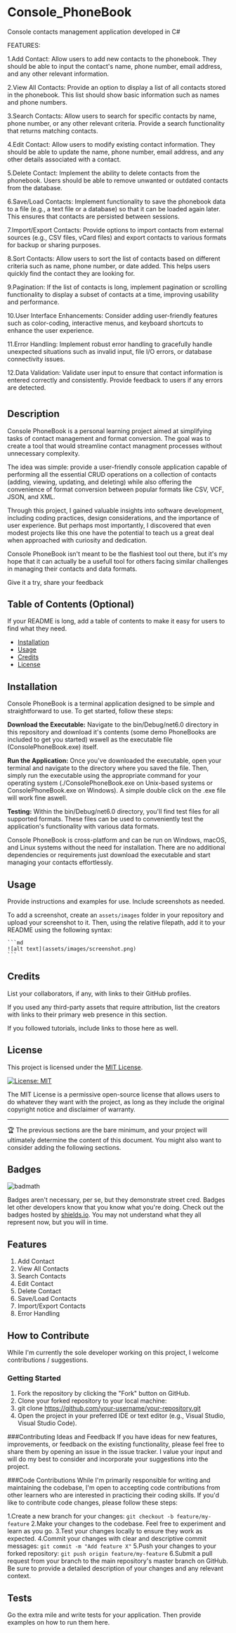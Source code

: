 # Console_PhoneBook
Console contacts management application developed in C#

FEATURES:

1.Add Contact: Allow users to add new contacts to the phonebook. They should be able to input the contact's name, phone number, email address, and any other relevant information.

2.View All Contacts: Provide an option to display a list of all contacts stored in the phonebook. This list should show basic information such as names and phone numbers.

3.Search Contacts: Allow users to search for specific contacts by name, phone number, or any other relevant criteria. Provide a search functionality that returns matching contacts.

4.Edit Contact: Allow users to modify existing contact information. They should be able to update the name, phone number, email address, and any other details associated with a contact.

5.Delete Contact: Implement the ability to delete contacts from the phonebook. Users should be able to remove unwanted or outdated contacts from the database.

6.Save/Load Contacts: Implement functionality to save the phonebook data to a file (e.g., a text file or a database) so that it can be loaded again later. This ensures that contacts are persisted between sessions.

7.Import/Export Contacts: Provide options to import contacts from external sources (e.g., CSV files, vCard files) and export contacts to various formats for backup or sharing purposes.

8.Sort Contacts: Allow users to sort the list of contacts based on different criteria such as name, phone number, or date added. This helps users quickly find the contact they are looking for.

9.Pagination: If the list of contacts is long, implement pagination or scrolling functionality to display a subset of contacts at a time, improving usability and performance.

10.User Interface Enhancements: Consider adding user-friendly features such as color-coding, interactive menus, and keyboard shortcuts to enhance the user experience.

11.Error Handling: Implement robust error handling to gracefully handle unexpected situations such as invalid input, file I/O errors, or database connectivity issues.

12.Data Validation: Validate user input to ensure that contact information is entered correctly and consistently. Provide feedback to users if any errors are detected.


# <Console PhoneBook>

## Description
Console PhoneBook is a personal learning project aimed at simplifying tasks of contact management and format conversion. The goal was to create a tool that would streamline contact managment processes without unnecessary complexity.

The idea was simple: provide a user-friendly console application capable of performing all the essential CRUD operations on a collection of contacts (adding, viewing, updating, and deleting) while also offering the convenience of format conversion between popular formats like CSV, VCF, JSON, and XML.

Through this project, I gained valuable insights into software development, including coding practices, design considerations, and the importance of user experience. But perhaps most importantly, I discovered that even modest projects like this one have the potential to teach us a great deal when approached with curiosity and dedication.

Console PhoneBook isn't meant to be the flashiest tool out there, but it's my hope that it can actually be a usefull tool for others facing similar challenges in managing their contacts and data formats.

Give it a try, share your feedback

## Table of Contents (Optional)

If your README is long, add a table of contents to make it easy for users to find what they need.

- [Installation](#installation)
- [Usage](#usage)
- [Credits](#credits)
- [License](#license)

## Installation

Console PhoneBook is a terminal application designed to be simple and straightforward to use. To get started, follow these steps:

**Download the Executable:** Navigate to the bin/Debug/net6.0 directory in this repository and download it's contents (some demo PhoneBooks are included to get you started) wswell as the executable file (ConsolePhoneBook.exe) itself.

**Run the Application:** Once you've downloaded the executable, open your terminal and navigate to the directory where you saved the file. Then, simply run the executable using the appropriate command for your operating system (./ConsolePhoneBook.exe on Unix-based systems or ConsolePhoneBook.exe on Windows). A simple double click on the .exe file will work fine aswell.

**Testing:** Within the bin/Debug/net6.0 directory, you'll find test files for all supported formats. These files can be used to conveniently test the application's functionality with various data formats.

Console PhoneBook is cross-platform and can be run on Windows, macOS, and Linux systems without the need for installation. There are no additional dependencies or requirements just download the executable and start managing your contacts effortlessly.



## Usage

Provide instructions and examples for use. Include screenshots as needed.

To add a screenshot, create an `assets/images` folder in your repository and upload your screenshot to it. Then, using the relative filepath, add it to your README using the following syntax:

    ```md
    ![alt text](assets/images/screenshot.png)
    ```

## Credits

List your collaborators, if any, with links to their GitHub profiles.

If you used any third-party assets that require attribution, list the creators with links to their primary web presence in this section.

If you followed tutorials, include links to those here as well.

## License

This project is licensed under the [MIT License](LICENSE).

[![License: MIT](https://img.shields.io/badge/License-MIT-yellow.svg)](https://opensource.org/licenses/MIT)

The MIT License is a permissive open-source license that allows users to do whatever they want with the project, as long as they include the original copyright notice and disclaimer of warranty.

---

🏆 The previous sections are the bare minimum, and your project will ultimately determine the content of this document. You might also want to consider adding the following sections.

## Badges

![badmath](https://img.shields.io/github/languages/top/lernantino/badmath)

Badges aren't necessary, per se, but they demonstrate street cred. Badges let other developers know that you know what you're doing. Check out the badges hosted by [shields.io](https://shields.io/). You may not understand what they all represent now, but you will in time.

## Features

1. Add Contact
2. View All Contacts
3. Search Contacts
4. Edit Contact
5. Delete Contact
6. Save/Load Contacts
7. Import/Export Contacts
8. Error Handling


## How to Contribute

While I'm currently the sole developer working on this project, I welcome contributions / suggestions.

### Getting Started

1. Fork the repository by clicking the "Fork" button on GitHub.
2. Clone your forked repository to your local machine:
3. git clone https://github.com/your-username/your-repository.git
4. Open the project in your preferred IDE or text editor (e.g., Visual Studio, Visual Studio Code).

###Contributing Ideas and Feedback
If you have ideas for new features, improvements, or feedback on the existing functionality, please feel free to share them by opening an issue in the issue tracker. I value your input and will do my best to consider and incorporate your suggestions into the project.

###Code Contributions
While I'm primarily responsible for writing and maintaining the codebase, I'm open to accepting code contributions from other learners who are interested in practicing their coding skills. If you'd like to contribute code changes, please follow these steps:

1.Create a new branch for your changes:
    `git checkout -b feature/my-feature`
2.Make your changes to the codebase. Feel free to experiment and learn as you go.
3.Test your changes locally to ensure they work as expected.
4.Commit your changes with clear and descriptive commit messages:
    `git commit -m "Add feature X"`
5.Push your changes to your forked repository:
    `git push origin feature/my-feature`
6.Submit a pull request from your branch to the main repository's master branch on GitHub. Be sure to provide a detailed description of your changes and any relevant context.


## Tests

Go the extra mile and write tests for your application. Then provide examples on how to run them here.
